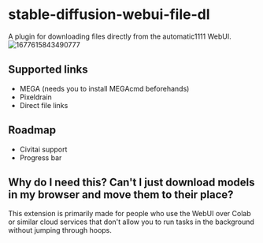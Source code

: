 # stable-diffusion-webui-file-dl
A plugin for downloading files directly from the automatic1111 WebUI.
![1677615843490777](https://user-images.githubusercontent.com/87039059/222059109-e274c26f-50f1-464f-8ff9-38ff19e019b2.png)

## Supported links
- MEGA (needs you to install MEGAcmd beforehands)
- Pixeldrain
- Direct file links

## Roadmap
- Civitai support
- Progress bar

## Why do I need this? Can't I just download models in my browser and move them to their place?
This extension is primarily made for people who use the WebUI over Colab or similar cloud services that don't allow you to run tasks in the background without jumping through hoops.
